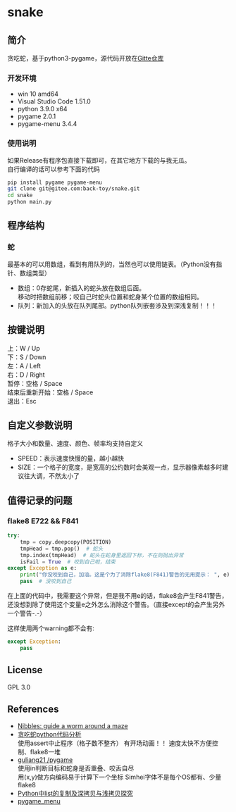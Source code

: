# snake
## 简介
贪吃蛇，基于python3-pygame，源代码开放在[Gitte仓库](https://gitee.com/back-toy/snake)
### 开发环境
- win 10 amd64
- Visual Studio Code 1.51.0
- python 3.9.0 x64
- pygame 2.0.1
- pygame-menu 3.4.4
### 使用说明
如果Release有程序包直接下载即可，在其它地方下载的与我无瓜。  
自行编译的话可以参考下面的代码
```bash
pip install pygame pygame-menu
git clone git@gitee.com:back-toy/snake.git
cd snake
python main.py
```
## 程序结构
### 蛇
最基本的可以用数组，看到有用队列的，当然也可以使用链表。（Python没有指针、数组类型）
- 数组：0存蛇尾，新插入的蛇头放在数组后面。  
移动时把数组前移；咬自己时蛇头位置和蛇身某个位置的数组相同。
- 队列：新加入的头放在队列尾部。python队列嵌套涉及到深浅复制！！！
## 按键说明
上：W / Up  
下：S / Down  
左：A / Left  
右：D / Right  
暂停：空格 / Space  
结束后重新开始：空格 / Space  
退出：Esc
## 自定义参数说明
格子大小和数量、速度、颜色、帧率均支持自定义
- SPEED：表示速度快慢的量，越小越快
- SIZE：一个格子的宽度，是宽高的公约数时会美观一点，显示器像素越多时建议往大调，不然太小了

## 值得记录的问题
### flake8 E722 && F841
```python
try:
    tmp = copy.deepcopy(POSITION)
    tmpHead = tmp.pop()  # 蛇头
    tmp.index(tmpHead)  # 蛇头在蛇身里返回下标，不在则抛出异常
    isFail = True  # 咬到自己啦，结束
except Exception as e:
    print("你没咬到自己，加油。这是个为了消除flake8(F841)警告的无用提示： ", e)
    pass  # 没咬到自己
```
在上面的代码中，我需要这个异常，但是我不用e的话，flake8会产生F841警告，还没想到除了使用这个变量e之外怎么消除这个警告。（直接except的会产生另外一个警告-.-）

这样使用两个warning都不会有:  
```python
except Exception:  
    pass
```
## License
GPL 3.0
## References
- [Nibbles: guide a worm around a maze](https://wiki.gnome.org/Apps/Nibbles)
- [贪吃蛇python代码分析](https://blog.csdn.net/weixin_41925383/article/details/99938886)  
使用assert中止程序（格子数不整齐）
有开场动画！！
速度太快不方便控制、flake8一堆  
- [ guliang21 /pygame ](https://github.com/guliang21/pygame)  
使用in判断目标和蛇身是否重叠、咬舌自尽  
用(x,y)做方向编码易于计算下一个坐标
Simhei字体不是每个OS都有、少量flake8
- [Python中list的复制及深拷贝与浅拷贝探究](https://www.cnblogs.com/Black-rainbow/p/9577029.html)
- [pygame_menu](https://pygame-menu.readthedocs.io)

